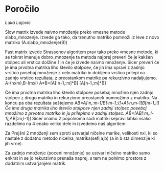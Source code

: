 # Poročilo

*Luka Lajovic*

Slow matrix izvede naivno množenje preko vmesne metode slabo_mnozenje.
Izvede ga tako, da trenutno matriko pomnoži iz leve z novo matriko (A.slabo_množenje(B))

Fast matrix izvede Strassenov algoritem prav tako preko vmesne metode, ki se tokrat imenuje dobro_mnozenje ta metoda najprej preveri če je kakšen stolpec ali vrstica dolžine 1 in če je izvede naivno množenje.
Sicer preveri če je ima prvotna matrika liho število stolpcev, če jih ima opravi z zadnjo vrstico posebaj množenje z celo matriko in dobljeno vrstico 
prilepi na zadnjo vrstico rezultata, z preostankom matrike pa rekurzivno nadaljujemo.
A-(nxm),B-(mxl)
A*B=[A[:n-1,:m]*B]
	[A[n-1,:m]*B]

Če ima prvotna matrika liho število stolpcev posebaj množino njen zadnjo stolpec z drugo matriko in  rekurzivno preostanek pomnožimo z matriko.
Na koncu pa oba rezultata seštejemo
A*B=A[:n,:m-1]*B[:m-1,:l]+A[:n,m-1]*B[m-1,:l]
Če ima druga matrika liho število stolpcev njen zadnji stolpec posebaj množimo z prvotno matriko in ju prilepimo v zadnji stolpec.
A*B=[A*B[:m,:l-1],A*B[:m,l-1]]
Sicer imamo 2 popolnoma sodi matriki sepravi lahko vsako razdelimo na 4 enako velike dele in izvedemo naš algoritem.

Za Prejšni 2 množenji sem sproti ustvarjal ničelne marike, velikosti nxl, ki so nastale z dodatno metodo nicelna_matrika(sefl,a,b) (a in b sta dimenzije ki jih vrne).

Za zadnjo množenje (poceni množenje) se ustvari ničelno matriko samo enkrat in se jo rekurzivno prenaša naprej, s tem ne polnimo prostora z
dodatnim ustvarjanjem matrik.  

